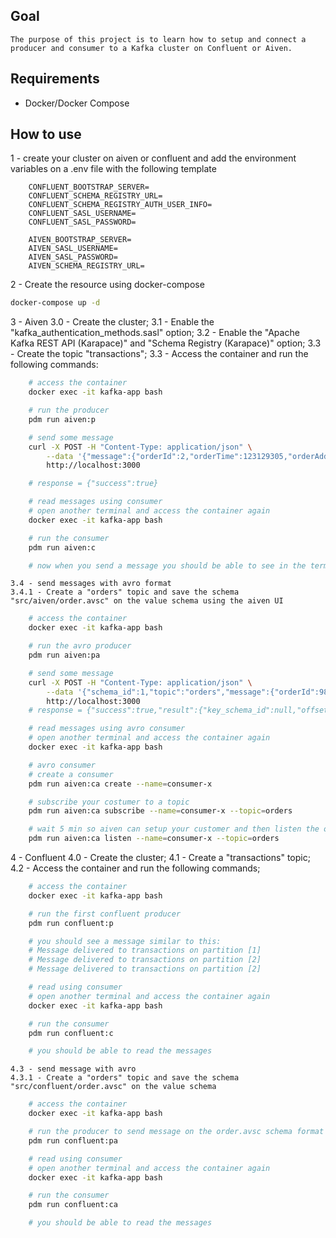 
## Goal
    The purpose of this project is to learn how to setup and connect a producer and consumer to a Kafka cluster on Confluent or Aiven.

## Requirements
- Docker/Docker Compose

## How to use
1 - create your cluster on aiven or confluent and add the environment variables on a .env file with the following template
```
    CONFLUENT_BOOTSTRAP_SERVER=
    CONFLUENT_SCHEMA_REGISTRY_URL=
    CONFLUENT_SCHEMA_REGISTRY_AUTH_USER_INFO=
    CONFLUENT_SASL_USERNAME=
    CONFLUENT_SASL_PASSWORD=

    AIVEN_BOOTSTRAP_SERVER=
    AIVEN_SASL_USERNAME=
    AIVEN_SASL_PASSWORD=
    AIVEN_SCHEMA_REGISTRY_URL=
```

2 - Create the resource using docker-compose
```bash
docker-compose up -d
```

3 - Aiven
    3.0 - Create the cluster;
    3.1 - Enable the "kafka_authentication_methods.sasl" option;
    3.2 - Enable the "Apache Kafka REST API (Karapace)" and "Schema Registry (Karapace)" option;
    3.3 - Create the topic "transactions";
    3.3 - Access the container and run the following commands:
```bash
    # access the container
    docker exec -it kafka-app bash

    # run the producer
    pdm run aiven:p

    # send some message
    curl -X POST -H "Content-Type: application/json" \
        --data '{"message":{"orderId":2,"orderTime":123129305,"orderAddress":"my address"},"topic":"transactions"}' \
        http://localhost:3000

    # response = {"success":true}

    # read messages using consumer
    # open another terminal and access the container again
    docker exec -it kafka-app bash

    # run the consumer
    pdm run aiven:c

    # now when you send a message you should be able to see in the terminal
```
    3.4 - send messages with avro format
    3.4.1 - Create a "orders" topic and save the schema "src/aiven/order.avsc" on the value schema using the aiven UI
```bash
    # access the container
    docker exec -it kafka-app bash

    # run the avro producer
    pdm run aiven:pa

    # send some message
    curl -X POST -H "Content-Type: application/json" \
        --data '{"schema_id":1,"topic":"orders","message":{"orderId":987,"orderTime":94385034,"orderAddress":"Parqu st b E"}}' \
        http://localhost:3000
    # response = {"success":true,"result":{"key_schema_id":null,"offsets":[{"offset":0,"partition":0}],"value_schema_id":1}}

    # read messages using avro consumer
    # open another terminal and access the container again
    docker exec -it kafka-app bash

    # avro consumer
    # create a consumer
    pdm run aiven:ca create --name=consumer-x

    # subscribe your costumer to a topic
    pdm run aiven:ca subscribe --name=consumer-x --topic=orders

    # wait 5 min so aiven can setup your customer and then listen the orders topic
    pdm run aiven:ca listen --name=consumer-x --topic=orders
```

4 - Confluent
    4.0 - Create the cluster;
    4.1 - Create a "transactions" topic;
    4.2 - Access the container and run the following commands;
```bash
    # access the container
    docker exec -it kafka-app bash

    # run the first confluent producer
    pdm run confluent:p

    # you should see a message similar to this:
    # Message delivered to transactions on partition [1]
    # Message delivered to transactions on partition [2]
    # Message delivered to transactions on partition [2]

    # read using consumer
    # open another terminal and access the container again
    docker exec -it kafka-app bash

    # run the consumer
    pdm run confluent:c

    # you should be able to read the messages
```
    4.3 - send message with avro
    4.3.1 - Create a "orders" topic and save the schema "src/confluent/order.avsc" on the value schema
```bash
    # access the container
    docker exec -it kafka-app bash

    # run the producer to send message on the order.avsc schema format
    pdm run confluent:pa

    # read using consumer
    # open another terminal and access the container again
    docker exec -it kafka-app bash

    # run the consumer
    pdm run confluent:ca

    # you should be able to read the messages
```  